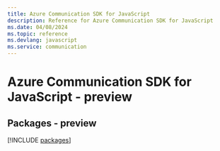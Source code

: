 ```yaml
---
title: Azure Communication SDK for JavaScript
description: Reference for Azure Communication SDK for JavaScript
ms.date: 04/08/2024
ms.topic: reference
ms.devlang: javascript
ms.service: communication
---
```

# Azure Communication SDK for JavaScript - preview
## Packages - preview
[!INCLUDE [packages](communication-index.md)]